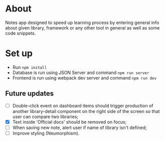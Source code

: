 # About

Notes app designed to speed up learning process by entering general info about given library, framework or any other tool in general as well as some code snippets.

# Set up
- Run `npm install`
- Database is run using JSON Server and command `npm run server`
- Frontend is run using webpack dev server and command `npm run dev`

## Future updates

- [ ] Double-click event on dashboard items should trigger production of another library-detail component on the right side of the screen so that user can compare two libraries;
- [x] Text inside 'Official docs' should be removed on focus;
- [ ] When saving new note, alert user if name of library isn't defined; 
- [ ] Improve styling (Neumorphism).
